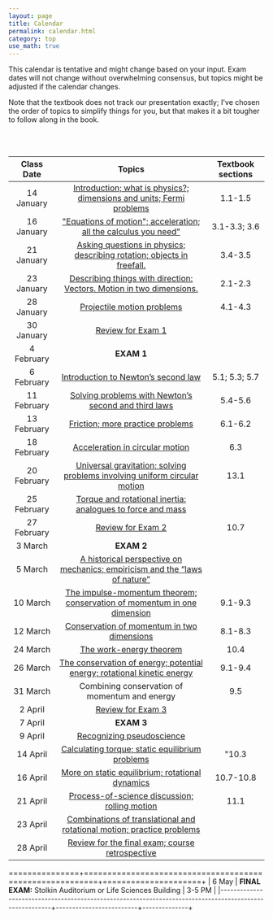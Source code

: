 ```yaml
---
layout: page
title: Calendar
permalink: calendar.html
category: top 
use_math: true
---
```


    
This calendar is tentative and might change based on your input. Exam dates will not change without overwhelming consensus, but topics might be adjusted if the calendar changes.

Note that the textbook does not track our presentation exactly; I've chosen the order of topics to simplify things for you, but that makes it a bit tougher to follow along in the book.
  
<br><br>


| Class Date    | Topics                                                  | Textbook sections              |
|:-------------:|:-------------------------------------------------------:|:------------------------------:|
| 14 January | <a href="slides/lecture1.pdf">Introduction; what is physics?; dimensions and units; Fermi problems</a> | 1.1-1.5 |
| 16 January | <a href="slides/lecture2.pdf">"Equations of motion"; acceleration; all the calculus you need"</a> | 3.1-3.3; 3.6 |
| 21 January | <a href="slides/lecture3.pdf">Asking questions in physics; describing rotation; objects in freefall.</a> | 3.4-3.5 |
| 23 January | <a href="slides/lecture4.pdf">Describing things with direction: Vectors. Motion in two dimensions.</a> | 2.1-2.3 |
| 28 January | <a href="slides/lecture5.pdf">Projectile motion problems</a> | 4.1-4.3 |
| 30 January | <a href="slides/lecture6.pdf">Review for Exam 1</a> |  |
| 4 February | **EXAM 1** |  |
| 6 February | <a href="slides/lecture7.pdf">Introduction to Newton’s second law</a> | 5.1; 5.3; 5.7 |
| 11 February | <a href="slides/lecture8.pdf">Solving problems with Newton’s second and third laws</a> | 5.4-5.6 |
| 13 February | <a href="slides/lecture9.pdf">Friction; more practice problems</a> | 6.1-6.2 |
| 18 February | <a href="slides/lecture10.pdf">Acceleration in circular motion</a> | 6.3 |
| 20 February | <a href="slides/lecture11.pdf">Universal gravitation; solving problems involving uniform circular motion</a> | 13.1 |
| 25 February | <a href="slides/lecture12.pdf">Torque and rotational inertia: analogues to force and mass</a> |  |
| 27 February | <a href="slides/lecture13.pdf">Review for Exam 2</a> | 10.7 |
| 3 March | **EXAM 2** |  |
| 5 March | <a href="slides/lecture14.pdf">A historical perspective on mechanics; empiricism and the “laws of nature”</a> |  |
| 10 March | <a href="slides/lecture15.pdf">The impulse-momentum theorem; conservation of momentum in one dimension</a> | 9.1-9.3 |
| 12 March | <a href="slides/lecture16.pdf">Conservation of momentum in two dimensions| 8.1-8.3 |
| 24 March | <a href="slides/lecture17.pdf">The work-energy theorem</a> | 10.4 |
| 26 March | <a href="slides/lecture18.pdf">The conservation of energy; potential energy; rotational kinetic energy</a> | 9.1-9.4 |
| 31 March | <a href="slides/lecture19.pdf"></a> Combining conservation of momentum and energy| 9.5 |
| 2 April | <a href="slides/lecture20.pdf">Review for Exam 3</a> |  |
| 7 April | **EXAM 3** |  |
| 9 April | <a href="slides/lecture21.pdf">Recognizing pseudoscience</a> |  |
| 14 April | <a href="slides/lecture22.pdf">Calculating torque; static equilibrium problems</a> | "10.3 |
| 16 April | <a href="slides/lecture23.pdf">More on static equilibrium; rotational dynamics</a> | 10.7-10.8 |
| 21 April | <a href="slides/lecture24.pdf">Process-of-science discussion; rolling motion</a> | 11.1 |
| 23 April | <a href="slides/lecture25.pdf">Combinations of translational and rotational motion; practice problems</a> |  |
| 28 April | <a href="slides/lecture26.pdf">Review for the final exam; course retrospective</a> |  |
===============+=========================================================+=====================+
| 6 May | **FINAL EXAM:** Stolkin Auditorium or Life Sciences Building |  3-5 PM |
|--------------------------------------------------------------------------------------------------------+-------------------------+--------------+




